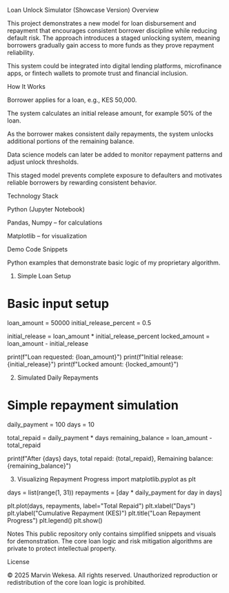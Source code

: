 Loan Unlock Simulator (Showcase Version)
Overview

This project demonstrates a new model for loan disbursement and repayment that encourages consistent borrower discipline while reducing default risk. The approach introduces a staged unlocking system, meaning borrowers gradually gain access to more funds as they prove repayment reliability.

This system could be integrated into digital lending platforms, microfinance apps, or fintech wallets to promote trust and financial inclusion.

How It Works

Borrower applies for a loan, e.g., KES 50,000.

The system calculates an initial release amount, for example 50% of the loan.

As the borrower makes consistent daily repayments, the system unlocks additional portions of the remaining balance.

Data science models can later be added to monitor repayment patterns and adjust unlock thresholds.

This staged model prevents complete exposure to defaulters and motivates reliable borrowers by rewarding consistent behavior.

Technology Stack

Python (Jupyter Notebook)

Pandas, Numpy – for calculations

Matplotlib – for visualization

Demo Code Snippets

Python examples that demonstrate basic logic of my proprietary algorithm.

1. Simple Loan Setup
# Basic input setup
loan_amount = 50000
initial_release_percent = 0.5

initial_release = loan_amount * initial_release_percent
locked_amount = loan_amount - initial_release

print(f"Loan requested: {loan_amount}")
print(f"Initial release: {initial_release}")
print(f"Locked amount: {locked_amount}")

2. Simulated Daily Repayments
# Simple repayment simulation
daily_payment = 100
days = 10

total_repaid = daily_payment * days
remaining_balance = loan_amount - total_repaid

print(f"After {days} days, total repaid: {total_repaid}, Remaining balance: {remaining_balance}")

3. Visualizing Repayment Progress
import matplotlib.pyplot as plt

days = list(range(1, 31))
repayments = [day * daily_payment for day in days]

plt.plot(days, repayments, label="Total Repaid")
plt.xlabel("Days")
plt.ylabel("Cumulative Repayment (KES)")
plt.title("Loan Repayment Progress")
plt.legend()
plt.show()


Notes
This public repository only contains simplified snippets and visuals for demonstration.
The core loan logic and risk mitigation algorithms are private to protect intellectual property.

License

© 2025 Marvin Wekesa. All rights reserved.
Unauthorized reproduction or redistribution of the core loan logic is prohibited.

